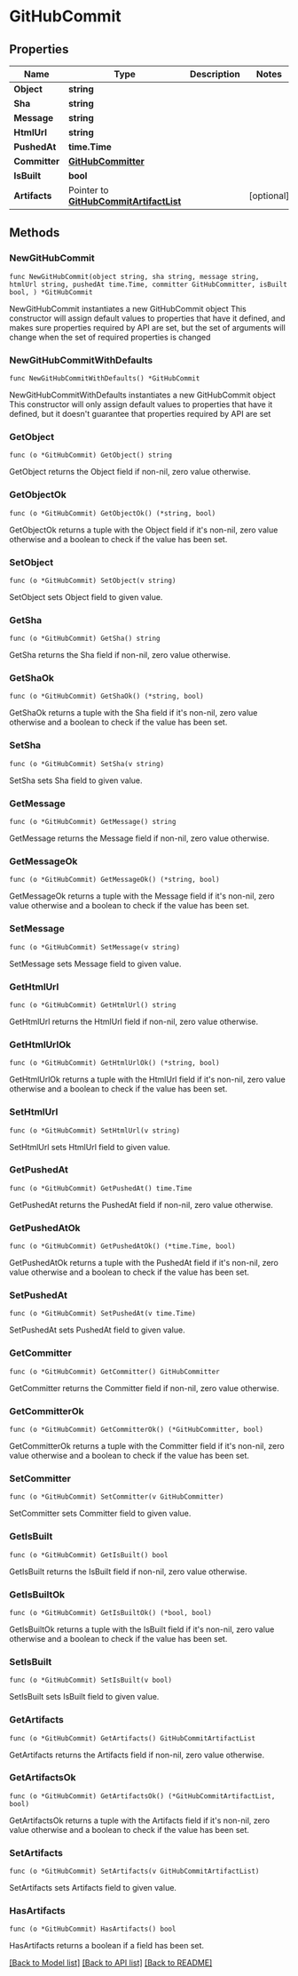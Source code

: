 # GitHubCommit

## Properties

Name | Type | Description | Notes
------------ | ------------- | ------------- | -------------
**Object** | **string** |  | 
**Sha** | **string** |  | 
**Message** | **string** |  | 
**HtmlUrl** | **string** |  | 
**PushedAt** | **time.Time** |  | 
**Committer** | [**GitHubCommitter**](GitHubCommitter.md) |  | 
**IsBuilt** | **bool** |  | 
**Artifacts** | Pointer to [**GitHubCommitArtifactList**](GitHubCommitArtifactList.md) |  | [optional] 

## Methods

### NewGitHubCommit

`func NewGitHubCommit(object string, sha string, message string, htmlUrl string, pushedAt time.Time, committer GitHubCommitter, isBuilt bool, ) *GitHubCommit`

NewGitHubCommit instantiates a new GitHubCommit object
This constructor will assign default values to properties that have it defined,
and makes sure properties required by API are set, but the set of arguments
will change when the set of required properties is changed

### NewGitHubCommitWithDefaults

`func NewGitHubCommitWithDefaults() *GitHubCommit`

NewGitHubCommitWithDefaults instantiates a new GitHubCommit object
This constructor will only assign default values to properties that have it defined,
but it doesn't guarantee that properties required by API are set

### GetObject

`func (o *GitHubCommit) GetObject() string`

GetObject returns the Object field if non-nil, zero value otherwise.

### GetObjectOk

`func (o *GitHubCommit) GetObjectOk() (*string, bool)`

GetObjectOk returns a tuple with the Object field if it's non-nil, zero value otherwise
and a boolean to check if the value has been set.

### SetObject

`func (o *GitHubCommit) SetObject(v string)`

SetObject sets Object field to given value.


### GetSha

`func (o *GitHubCommit) GetSha() string`

GetSha returns the Sha field if non-nil, zero value otherwise.

### GetShaOk

`func (o *GitHubCommit) GetShaOk() (*string, bool)`

GetShaOk returns a tuple with the Sha field if it's non-nil, zero value otherwise
and a boolean to check if the value has been set.

### SetSha

`func (o *GitHubCommit) SetSha(v string)`

SetSha sets Sha field to given value.


### GetMessage

`func (o *GitHubCommit) GetMessage() string`

GetMessage returns the Message field if non-nil, zero value otherwise.

### GetMessageOk

`func (o *GitHubCommit) GetMessageOk() (*string, bool)`

GetMessageOk returns a tuple with the Message field if it's non-nil, zero value otherwise
and a boolean to check if the value has been set.

### SetMessage

`func (o *GitHubCommit) SetMessage(v string)`

SetMessage sets Message field to given value.


### GetHtmlUrl

`func (o *GitHubCommit) GetHtmlUrl() string`

GetHtmlUrl returns the HtmlUrl field if non-nil, zero value otherwise.

### GetHtmlUrlOk

`func (o *GitHubCommit) GetHtmlUrlOk() (*string, bool)`

GetHtmlUrlOk returns a tuple with the HtmlUrl field if it's non-nil, zero value otherwise
and a boolean to check if the value has been set.

### SetHtmlUrl

`func (o *GitHubCommit) SetHtmlUrl(v string)`

SetHtmlUrl sets HtmlUrl field to given value.


### GetPushedAt

`func (o *GitHubCommit) GetPushedAt() time.Time`

GetPushedAt returns the PushedAt field if non-nil, zero value otherwise.

### GetPushedAtOk

`func (o *GitHubCommit) GetPushedAtOk() (*time.Time, bool)`

GetPushedAtOk returns a tuple with the PushedAt field if it's non-nil, zero value otherwise
and a boolean to check if the value has been set.

### SetPushedAt

`func (o *GitHubCommit) SetPushedAt(v time.Time)`

SetPushedAt sets PushedAt field to given value.


### GetCommitter

`func (o *GitHubCommit) GetCommitter() GitHubCommitter`

GetCommitter returns the Committer field if non-nil, zero value otherwise.

### GetCommitterOk

`func (o *GitHubCommit) GetCommitterOk() (*GitHubCommitter, bool)`

GetCommitterOk returns a tuple with the Committer field if it's non-nil, zero value otherwise
and a boolean to check if the value has been set.

### SetCommitter

`func (o *GitHubCommit) SetCommitter(v GitHubCommitter)`

SetCommitter sets Committer field to given value.


### GetIsBuilt

`func (o *GitHubCommit) GetIsBuilt() bool`

GetIsBuilt returns the IsBuilt field if non-nil, zero value otherwise.

### GetIsBuiltOk

`func (o *GitHubCommit) GetIsBuiltOk() (*bool, bool)`

GetIsBuiltOk returns a tuple with the IsBuilt field if it's non-nil, zero value otherwise
and a boolean to check if the value has been set.

### SetIsBuilt

`func (o *GitHubCommit) SetIsBuilt(v bool)`

SetIsBuilt sets IsBuilt field to given value.


### GetArtifacts

`func (o *GitHubCommit) GetArtifacts() GitHubCommitArtifactList`

GetArtifacts returns the Artifacts field if non-nil, zero value otherwise.

### GetArtifactsOk

`func (o *GitHubCommit) GetArtifactsOk() (*GitHubCommitArtifactList, bool)`

GetArtifactsOk returns a tuple with the Artifacts field if it's non-nil, zero value otherwise
and a boolean to check if the value has been set.

### SetArtifacts

`func (o *GitHubCommit) SetArtifacts(v GitHubCommitArtifactList)`

SetArtifacts sets Artifacts field to given value.

### HasArtifacts

`func (o *GitHubCommit) HasArtifacts() bool`

HasArtifacts returns a boolean if a field has been set.


[[Back to Model list]](../README.md#documentation-for-models) [[Back to API list]](../README.md#documentation-for-api-endpoints) [[Back to README]](../README.md)


